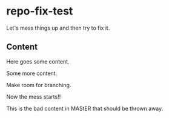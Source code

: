 # repo-fix-test

Let's mess things up and then try to fix it. 

## Content

Here goes some content.

Some more content.

Make room for branching.

Now the mess starts!!

This is the bad content in MAStER that should be thrown away.